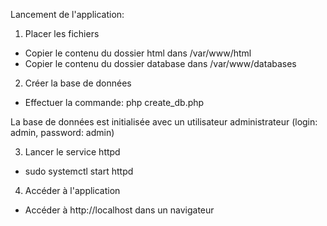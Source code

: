 Lancement de l'application: 

1. Placer les fichiers

- Copier le contenu du dossier html dans /var/www/html
- Copier le contenu du dossier database dans /var/www/databases

2. Créer la base de données

- Effectuer la commande: php create_db.php

La base de données est initialisée avec un utilisateur administrateur (login: admin, password: admin)

3. Lancer le service httpd

- sudo systemctl start httpd

4. Accéder à l'application

- Accéder à http://localhost dans un navigateur
